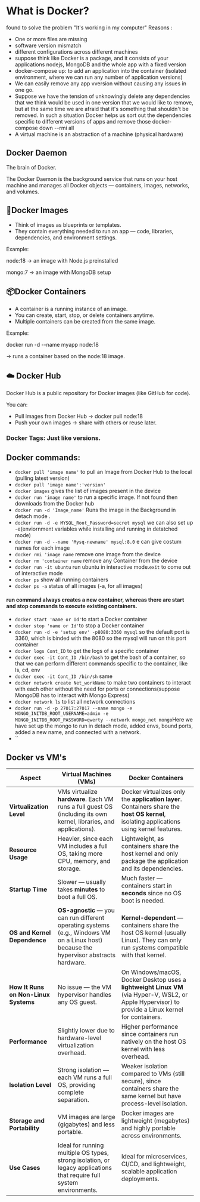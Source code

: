 # What is Docker?
found to solve the problem "It's working in my computer"
Reasons :
- One or more files are missing
- software version mismatch
- different configurations across different machines
- suppose think like Docker is a package, and it consists of your applications  nodejs, MongoDB and the whole app with a fixed version
- docker-compose up: to add an  application into the container (isolated environment, where we can run any number of application versions)
- We can easily remove any app vversion without causing any issues in one go.
- Suppose we have the tension of unknowingly delete any dependencies that we think would be used in one version that we would like to remove, but at the same time we are afraid that it's something that shouldn't be removed. In such a situation Docker helps us sort out the dependencies specific to different versions of apps and remove those
docker-compose down --rmi all
- A virtual machine is an abstraction of a machine (physical hardware)

## Docker Daemon
The brain of Docker.

The Docker Daemon is the background service that runs on your host machine and manages all Docker objects — containers, images, networks, and volumes.

## 🧱Docker Images

- Think of images as blueprints or templates.
- They  contain everything needed to run an app — code, libraries, dependencies, and environment settings.

Example:

node:18 → an image with Node.js preinstalled

mongo:7 → an image with MongoDB setup
 
## 📦Docker Containers
- A container is a running instance of an image.
- You can create, start, stop, or delete containers anytime.
- Multiple containers can be created from the same image.
  
Example:

docker run -d --name myapp node:18

→ runs a container based on the node:18 image.

## ☁️ Docker Hub
Docker Hub is a public repository for Docker images (like GitHub for code).

You can:
- Pull images from Docker Hub → docker pull node:18
- Push your own images → share with others or reuse later.

### Docker Tags: Just like versions.

## Docker commands:
- `docker pull 'image name'` to pull an Image from Docker Hub to the local (pulling latest version)
- `docker pull 'image name':'version'`
- `docker images` gives the list of images present in the device
- `docker run 'image name'` to run a specific image. If not found then downloads from the Docker hub
- `docker run -d 'Image_name'` Runs the image in the Background in detach mode .
- `docker run -d -e MYSQL_Root_Password=secret mysql` we can also set up -e(enviornment variables while installing and running in detatched mode)
- `docker run -d --name 'Mysq-newname' mysql:8.0` e can give costum names for each image
- `docker rmi 'image name` remove one image from the device 
- `docker rm 'container name` remove any Container from the device 
- `docker run -it ubuntu` run ubuntu in interactive mode.`exit` to come out of interactive mode
- `docker ps` show all running containers
- `docker ps -a` status of all images (-a, for all images)
#### run command always creates a new container, whereas there are start and stop commands to execute existing containers.
- `docker start 'name or Id'`to start a Docker container
- `docker stop 'name or Id'`to stop a Docker container
- `docker run -d -e 'setup env' -p8080:3360 mysql` so the default port is 3360, which is binded  with the 8080 so the mysql will run on this port container
- `docker logs Cont_ID` to get the logs of a specific container
- `docker exec -it Cont_ID /bin/bash` to get the bash of a container, so that we can perform different commands specific to the container, like ls, cd, env 
- `docker exec -it Cont_ID /bin/sh` same
- `docker network create Net_workName` to make two containers to interact with each other without the need for ports or connections(suppose MongoDB has to interact with Mongo Express) 
- `docker network ls` to list all network connections
-  `docker run -d -p 27017:27017 --name mongo -e MONGO_INITDB_ROOT_USERNAME=admin -e MONGO_INITDB_ROOT_PASSWORD=qwerty --network mongo_net mongo`Here we have set up the mongo to run in detach mode, added envs, bound ports, added a new  name, and connected with a network.
-  ``

## Docker vs VM's
| **Aspect** | **Virtual Machines (VMs)** | **Docker Containers** |
|-------------|-----------------------------|------------------------|
| **Virtualization Level** | VMs virtualize **hardware**. Each VM runs a full guest OS (including its own kernel, libraries, and applications). | Docker virtualizes only the **application layer**. Containers share the **host OS kernel**, isolating applications using kernel features.|
| **Resource Usage** | Heavier, since each VM includes a full OS, taking more CPU, memory, and storage. | Lightweight, as containers share the host kernel and only package the application and its dependencies. |
| **Startup Time** | Slower — usually takes **minutes** to boot a full OS. | Much faster — containers start in **seconds** since no OS boot is needed. |
| **OS and Kernel Dependence** | **OS-agnostic** — you can run different operating systems (e.g., Windows VM on a Linux host) because the hypervisor abstracts hardware. | **Kernel-dependent** — containers share the host OS kernel (usually Linux). They can only run systems compatible with that kernel. |
| **How It Runs on Non-Linux Systems** | No issue — the VM hypervisor handles any OS guest. | On Windows/macOS, Docker Desktop uses a **lightweight Linux VM** (via Hyper-V, WSL2, or Apple Hypervisor) to provide a Linux kernel for containers. |
| **Performance** | Slightly lower due to hardware-level virtualization overhead. | Higher performance since containers run natively on the host OS kernel with less overhead. |
| **Isolation Level** | Strong isolation — each VM runs a full OS, providing complete separation. | Weaker isolation compared to VMs (still secure), since containers share the same kernel but have process-level isolation. |
| **Storage and Portability** | VM images are large (gigabytes) and less portable. | Docker images are lightweight (megabytes) and highly portable across environments. |
| **Use Cases** | Ideal for running multiple OS types, strong isolation, or legacy applications that require full system environments. | Ideal for microservices, CI/CD, and lightweight, scalable application deployments. |
